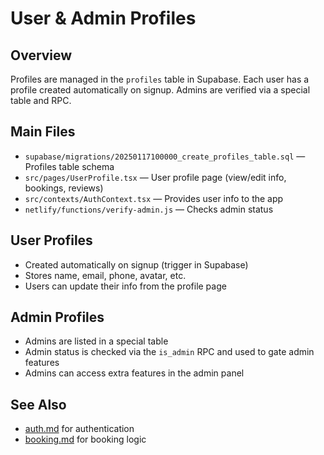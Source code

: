 # User & Admin Profiles

## Overview
Profiles are managed in the `profiles` table in Supabase. Each user has a profile created automatically on signup. Admins are verified via a special table and RPC.

## Main Files
- `supabase/migrations/20250117100000_create_profiles_table.sql` — Profiles table schema
- `src/pages/UserProfile.tsx` — User profile page (view/edit info, bookings, reviews)
- `src/contexts/AuthContext.tsx` — Provides user info to the app
- `netlify/functions/verify-admin.js` — Checks admin status

## User Profiles
- Created automatically on signup (trigger in Supabase)
- Stores name, email, phone, avatar, etc.
- Users can update their info from the profile page

## Admin Profiles
- Admins are listed in a special table
- Admin status is checked via the `is_admin` RPC and used to gate admin features
- Admins can access extra features in the admin panel

## See Also
- [auth.md](./auth.md) for authentication
- [booking.md](./booking.md) for booking logic 
